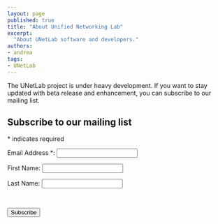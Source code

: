 ```yaml
---
layout: page
published: true
title: "About Unified Networking Lab"
excerpt:
  "About UNetLab software and developers."
authors:
- andrea
tags:
- UNetLab
---
```

The UNetLab project is under heavy development. If you want to stay updated with beta release and enhancement, you can subscribe to our mailing list.

<div id="mc_embed_signup">
<form id="mc-embedded-subscribe-form" class="validate" action="//routereflector.us8.list-manage.com/subscribe/post?u=b36efd297d5554996ebcac015&amp;id=4022668085" method="post" name="mc-embedded-subscribe-form" novalidate="" target="_blank">
<div id="mc_embed_signup_scroll">
<h2>Subscribe to our mailing list</h2></p>
<div class="indicates-required"><span class="asterisk">*</span> indicates required</div></p>
<div class="mc-field-group">Email Address <span class="asterisk">*</span>: <input id="mce-EMAIL" class="required email" name="EMAIL" type="email" value="" /></div></p>
<div class="mc-field-group">First Name: <input id="mce-FNAME" class="" name="FNAME" type="text" value="" /></div></p>
<div class="mc-field-group">Last Name: <input id="mce-LNAME" class="" name="LNAME" type="text" value="" /></div></p>
<div id="mce-responses" class="clear"></div><br />
<!-- real people should not fill this in and expect good things - do not remove this or risk form bot signups--></p>
<div style="position: absolute; left: -5000px;"><input tabindex="-1" name="b_b36efd297d5554996ebcac015_4022668085" type="text" value="" /></div></p>
<div class="clear"><input id="mc-embedded-subscribe" class="button" name="subscribe" type="submit" value="Subscribe" /></div><br />
</div><br />
</form></div><br />
